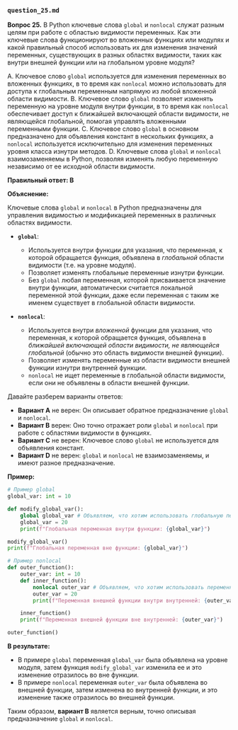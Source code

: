 ### `question_25.md`

**Вопрос 25.** В Python ключевые слова `global` и `nonlocal` служат разным целям при работе с областью видимости переменных. Как эти ключевые слова функционируют во вложенных функциях или модулях и какой правильный способ использовать их для изменения значений переменных, существующих в разных областях видимости, таких как внутри внешней функции или на глобальном уровне модуля?

A. Ключевое слово `global` используется для изменения переменных во вложенных функциях, в то время как `nonlocal` можно использовать для доступа к глобальным переменным напрямую из любой вложенной области видимости.
B. Ключевое слово `global` позволяет изменять переменную на уровне модуля внутри функции, в то время как `nonlocal` обеспечивает доступ к ближайшей включающей области видимости, не являющейся глобальной, помогая управлять вложенными переменными функции.
C. Ключевое слово `global` в основном предназначено для объявления констант в нескольких функциях, а `nonlocal` используется исключительно для изменения переменных уровня класса изнутри методов.
D. Ключевые слова `global` и `nonlocal` взаимозаменяемы в Python, позволяя изменять любую переменную независимо от ее исходной области видимости.

**Правильный ответ: B**

**Объяснение:**

Ключевые слова `global` и `nonlocal` в Python предназначены для управления видимостью и модификацией переменных в различных областях видимости.

*   **`global`**:

    *   Используется внутри функции для указания, что переменная, к которой обращается функция, объявлена в *глобальной* области видимости (т.е. на уровне модуля).
    *   Позволяет изменять глобальные переменные изнутри функции.
    *   Без `global` любая переменная, которой присваивается значение внутри функции, автоматически считается локальной переменной этой функции, даже если переменная с таким же именем существует в глобальной области видимости.
*   **`nonlocal`**:

    *   Используется внутри *вложенной* функции для указания, что переменная, к которой обращается функция, объявлена в *ближайшей включающей области видимости, не являющейся глобальной* (обычно это область видимости внешней функции).
    *   Позволяет изменять переменные из области видимости внешней функции изнутри внутренней функции.
    *   `nonlocal` не ищет переменные в глобальной области видимости, если они не объявлены в области внешней функции.

Давайте разберем варианты ответов:

*   **Вариант A** не верен: Он описывает обратное предназначение `global` и `nonlocal`.
*   **Вариант B** верен: Оно точно отражает роли `global` и `nonlocal` при работе с областями видимости в функциях.
*   **Вариант C** не верен: Ключевое слово `global` не используется для объявления констант.
*   **Вариант D** не верен: `global` и `nonlocal` не взаимозаменяемы, и имеют разное предназначение.

**Пример:**

```python
# Пример global
global_var: int = 10

def modify_global_var():
    global global_var # Объявляем, что хотим использовать глобальную переменную
    global_var = 20
    print(f"Глобальная переменная внутри функции: {global_var}")

modify_global_var()
print(f"Глобальная переменная вне функции: {global_var}")

# Пример nonlocal
def outer_function():
    outer_var: int = 10
    def inner_function():
        nonlocal outer_var # Объявляем, что хотим использовать переменную внешней функции
        outer_var = 20
        print(f"Переменная внешней функции внутри внутренней: {outer_var}")

    inner_function()
    print(f"Переменная внешней функции вне внутренней: {outer_var}")

outer_function()
```
**В результате:**

*   В примере `global`  переменная `global_var` была объявлена на уровне модуля, затем функция  `modify_global_var` изменила ее и это изменение отразилось во вне функции.
*  В примере `nonlocal` переменная `outer_var` была объявлена во внешней функции, затем изменена во внутренней функции, и это изменение также отразилось во внешней функции.

Таким образом, **вариант B** является верным, точно описывая предназначение `global` и `nonlocal`.

